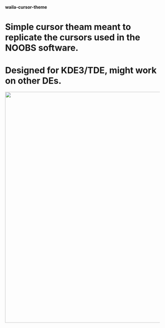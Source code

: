 **waila-cursor-theme**
# Simple cursor theam meant to replicate the cursors used in the NOOBS software.
# Designed for KDE3/TDE, might work on other DEs.
<img src="https://0x0.st/Hvqq.png" width=512 height=750></img>
